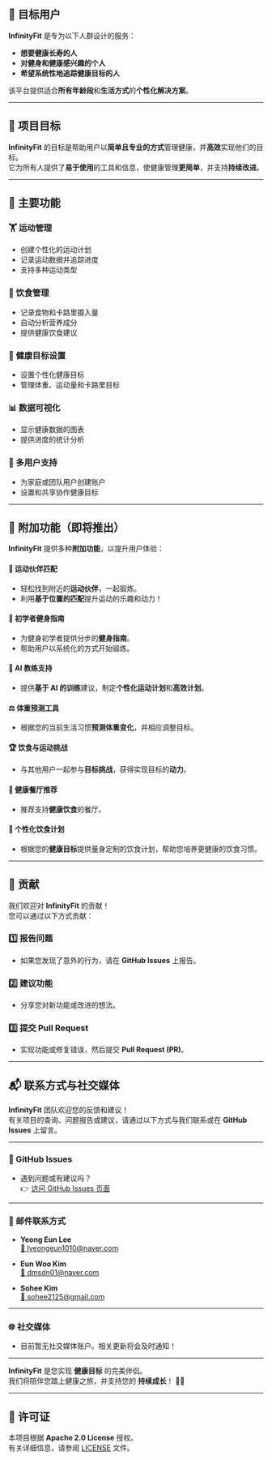 ## 🎯 **目标用户**

**InfinityFit** 是专为以下人群设计的服务：

- **想要健康长寿的人**
- **对健身和健康感兴趣的个人**
- **希望系统性地追踪健康目标的人**

该平台提供适合**所有年龄段**和**生活方式**的**个性化解决方案**。

---

## 🏁 **项目目标**

**InfinityFit** 的目标是帮助用户以**简单且专业的方式**管理健康，并**高效**实现他们的目标。  
它为所有人提供了**易于使用**的工具和信息，使健康管理**更简单**，并支持**持续改进**。

---

## 📌 主要功能

### 🏋️ 运动管理
- 创建个性化的运动计划
- 记录运动数据并追踪进度
- 支持多种运动类型

### 🍎 饮食管理
- 记录食物和卡路里摄入量
- 自动分析营养成分
- 提供健康饮食建议

### 🎯 健康目标设置
- 设置个性化健康目标
- 管理体重、运动量和卡路里目标

### 📊 数据可视化
- 显示健康数据的图表
- 提供进度的统计分析

### 👥 多用户支持
- 为家庭或团队用户创建账户
- 设置和共享协作健康目标

---

## 🔧 **附加功能（即将推出）**

**InfinityFit** 提供多种**附加功能**，以提升用户体验：

#### 🤝 **运动伙伴匹配**
- 轻松找到附近的**运动伙伴**，一起锻炼。  
- 利用**基于位置的匹配**提升运动的乐趣和动力！

#### 🏅 **初学者健身指南**
- 为健身初学者提供分步的**健身指南**。  
- 帮助用户以系统化的方式开始锻炼。

#### 🤖 **AI 教练支持**
- 提供**基于 AI 的训练**建议，制定**个性化运动计划**和**高效计划**。

#### ⚖️ **体重预测工具**
- 根据您的当前生活习惯**预测体重变化**，并相应调整目标。

#### 🏆 **饮食与运动挑战**
- 与其他用户一起参与**目标挑战**，获得实现目标的**动力**。

#### 🍴 **健康餐厅推荐**
- 推荐支持**健康饮食**的餐厅。

#### 🥗 **个性化饮食计划**
- 根据您的**健康目标**提供量身定制的饮食计划，帮助您培养更健康的饮食习惯。

---

## 🤝 贡献

我们欢迎对 **InfinityFit** 的贡献！  
您可以通过以下方式贡献：

### 1️⃣ 报告问题
- 如果您发现了意外的行为，请在 **GitHub Issues** 上报告。

### 2️⃣ 建议功能
- 分享您对新功能或改进的想法。

### 3️⃣ 提交 Pull Request
- 实现功能或修复错误，然后提交 **Pull Request (PR)**。

---

## 📬 联系方式与社交媒体

**InfinityFit** 团队欢迎您的反馈和建议！  
有关项目的查询、问题报告或建议，请通过以下方式与我们联系或在 **GitHub Issues** 上留言。

---

### 🔗 GitHub Issues
- 遇到问题或有建议吗？  
  👉 [访问 GitHub Issues 页面](https://github.com/lyeong1010/InfinityFit/issues)

---

### 📧 邮件联系方式
- **Yeong Eun Lee**  
  [📩 lyeongeun1010@naver.com](mailto:lyeongeun1010@naver.com)

- **Eun Woo Kim**  
  [📩 dmsdn01@naver.com](mailto:dmsdn01@naver.com)

- **Sohee Kim**  
  [📩 sohee2125@gmail.com](mailto:sohee2125@gmail.com)

---

### 🌐 社交媒体
- 目前暂无社交媒体账户。相关更新将会及时通知！

---

**InfinityFit** 是您实现 **健康目标** 的完美伴侣。  
我们将陪伴您踏上健康之旅，并支持您的 **持续成长**！ 💪🌱

---

## 📄 许可证

本项目根据 **Apache 2.0 License** 授权。  
有关详细信息，请参阅 [LICENSE](LICENSE) 文件。
